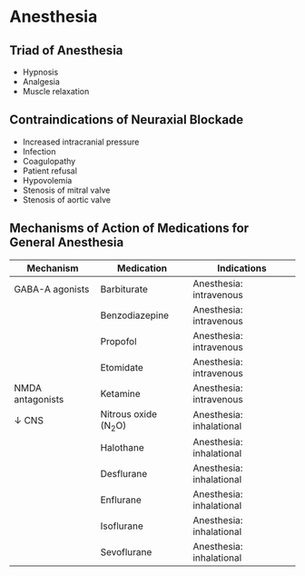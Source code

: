 # Anesthesia

## Triad of Anesthesia

- Hypnosis
- Analgesia
- Muscle relaxation

## Contraindications of Neuraxial Blockade

- Increased intracranial pressure
- Infection
- Coagulopathy
- Patient refusal
- Hypovolemia
- Stenosis of mitral valve
- Stenosis of aortic valve

## Mechanisms of Action of Medications for General Anesthesia

|Mechanism|Medication|Indications|
|-|-|-|
|GABA-A agonists|Barbiturate|Anesthesia: intravenous|
||Benzodiazepine|Anesthesia: intravenous|
||Propofol|Anesthesia: intravenous|
||Etomidate|Anesthesia: intravenous|
|NMDA antagonists|Ketamine|Anesthesia: intravenous|
|↓ CNS|Nitrous oxide (N<sub>2</sub>O)|Anesthesia: inhalational|
||Halothane|Anesthesia: inhalational|
||Desflurane|Anesthesia: inhalational|
||Enflurane|Anesthesia: inhalational|
||Isoflurane|Anesthesia: inhalational|
||Sevoflurane|Anesthesia: inhalational|
